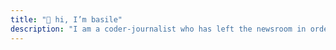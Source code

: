 ```yaml
---
title: "👋 hi, I’m basile"
description: "I am a coder-journalist who has left the newsroom in order to focus on different practices of data analysis and visualisation."
---
```

